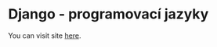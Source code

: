 # Django - programovací jazyky

You can visit site [here](https://lukyncze-programming-languages-django.netlify.app/).
